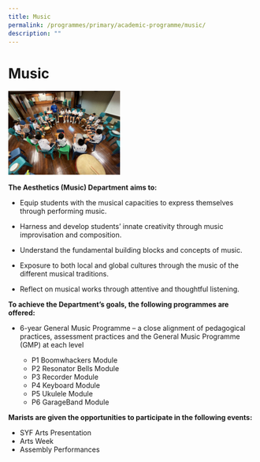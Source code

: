 ```yaml
---
title: Music
permalink: /programmes/primary/academic-programme/music/
description: ""
---
```

# Music

<img src="/images/Academic%20Programme/Primary/Music_v3.jpg" style="width:45%">


**The Aesthetics (Music)&nbsp;Department**&nbsp;**aims to:**

*   Equip students with the musical capacities to express themselves through performing music.
*   Harness and develop students’ innate creativity through music improvisation and composition.
    
*   Understand the fundamental building blocks and concepts of music.
*   Exposure to both local and global cultures through the music of the different musical traditions.
*   Reflect on musical works through attentive and thoughtful listening.
    

  

**To achieve the Department’s goals, the following programmes are offered:**

*   6-year General Music Programme – a close alignment of pedagogical practices, assessment practices and the General Music Programme (GMP) at each level

    *   P1 Boomwhackers Module
    *   P2 Resonator Bells Module
    *   P3 Recorder Module
    *   P4 Keyboard Module
    *   P5 Ukulele Module
    *   P6 GarageBand Module

  

**Marists are given the opportunities to participate in the following events:**

*   SYF Arts Presentation
*   Arts Week
*   Assembly Performances